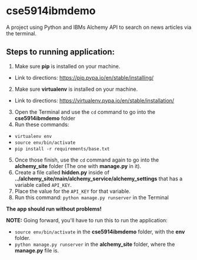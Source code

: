 # cse5914ibmdemo
A project using Python and IBMs Alchemy API to search on news articles via the terminal.


Steps to running application:
-----------------------------

1. Make sure **pip** is installed on your machine.
  - Link to directions: https://pip.pypa.io/en/stable/installing/
2. Make sure **virtualenv** is installed on your machine.
  - Link to directions: https://virtualenv.pypa.io/en/stable/installation/

3. Open the Terminal and use the `cd` command to go into the **cse5914ibmdemo** folder
4. Run these commands:
  - `virtualenv env`
  - `source env/bin/activate`
  - `pip install -r requirements/base.txt`

5. Once those finish, use the `cd` command again to go into the **alchemy_site** folder (The one with **manage.py** in it).
6. Create a file called **hidden.py** inside of **../alchemy_site/main/alchemy_service/alchemy_settings** that has a variable called `API_KEY`.
7. Place the value for the `API_KEY` for that variable.
8. Run this command: `python manage.py runserver` in the Terminal

**The app should run without problems!**

**NOTE:** Going forward, you'll have to run this to run the application:
  - `source env/bin/activate` in the **cse5914ibmdemo** folder, with the **env** folder.
  - `python manage.py runserver` in the **alchemy_site** folder, where the **manage.py** file is.
